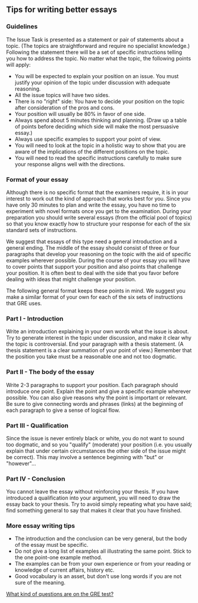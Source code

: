 ## Tips for writing better essays

### Guidelines

The Issue Task is presented as a statement or pair of statements about a topic. (The topics are straightforward and require no specialist knowledge.) Following the statement there will be a set of specific instructions telling you how to address the topic. No matter what the topic, the following points will apply:

* You will be expected to explain your position on an issue. You must justify your opinion of the topic under discussion with adequate reasoning.
* All the issue topics will have two sides. 
* There is no "right" side: You have to decide your position on the topic after consideration of the pros and cons.
* Your position will usually be 80% in favor of one side. 
* Always spend about 5 minutes thinking and planning. (Draw up a table of points before deciding which side will make the most persuasive essay.) 
* Always use specific examples to support your point of view. 
* You will need to look at the topic in a holistic way to show that you are aware of the implications of the different positions on the topic. 
* You will need to read the specific instructions carefully to make sure your response aligns well with the directions.

### Format of your essay
Although there is no specific format that the examiners require, it is in your interest to work out the kind of approach that works best for you. Since you have only 30 minutes to plan and write the essay, you have no time to experiment with novel formats once you get to the examination. During your preparation you should write several essays (from the official pool of topics) so that you know exactly how to structure your response for each of the six standard sets of instructions. 

We suggest that essays of this type need a general introduction and a general ending. The middle of the essay should consist of three or four paragraphs that develop your reasoning on the topic with the aid of specific examples wherever possible. During the course of your essay you will have to cover points that support your position and also points that challenge your position. It is often best to deal with the side that you favor before dealing with ideas that might challenge your position. 

The following general format keeps these points in mind. We suggest you make a similar format of your own for each of the six sets of instructions that GRE uses.

### Part I - Introduction 
Write an introduction explaining in your own words what the issue is about. Try to generate interest in the topic under discussion, and make it clear why the topic is controversial. End your paragraph with a thesis statement. (A thesis statement is a clear summation of your point of view.) Remember that the position you take must be a reasonable one and not too dogmatic. 
### Part II - The body of the essay 
Write 2-3 paragraphs to support your position. Each paragraph should introduce one point. Explain the point and give a specific example wherever possible. You can also give reasons why the point is important or relevant. Be sure to give connecting words and phrases (links) at the beginning of each paragraph to give a sense of logical flow. 
### Part III - Qualification 
Since the issue is never entirely black or white, you do not want to sound too dogmatic, and so you "qualify" (moderate) your position (i.e. you usually explain that under certain circumstances the other side of the issue might be correct). This may involve a sentence beginning with "but" or "however"... 
### Part IV - Conclusion 
You cannot leave the essay without reinforcing your thesis. If you have introduced a qualification into your argument, you will need to draw the essay back to your thesis. Try to avoid simply repeating what you have said; find something general to say that makes it clear that you have finished. 
### More essay writing tips 
* The introduction and the conclusion can be very general, but the body of the essay must be specific. 
* Do not give a long list of examples all illustrating the same point. Stick to the one point-one example method. 
* The examples can be from your own experience or from your reading or knowledge of current affairs, history etc. 
* Good vocabulary is an asset, but don't use long words if you are not sure of the meaning.

[What kind of questions are on the GRE test?](https://meroexam.com/blog/what-kind-of-questions-are-on-the-GRE-test)